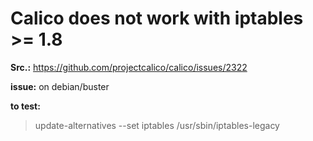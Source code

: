 # Calico does not work with iptables >= 1.8
**Src.:** https://github.com/projectcalico/calico/issues/2322

**issue:** on debian/buster

**to test:** 
>update-alternatives --set iptables /usr/sbin/iptables-legacy
